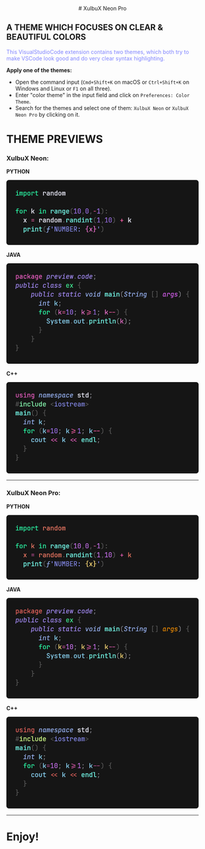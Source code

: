 <center># XulbuX Neon Pro</center>

## A THEME WHICH FOCUSES ON CLEAR & BEAUTIFUL COLORS

<font color='#8085FF'>This VisualStudioCode extension contains two themes, which both try to make VSCode look good and do very clear syntax highlighting.</font>

**Apply one of the themes:**

* Open the command input (`Cmd+Shift+K` on macOS or `Ctrl+Shift+K` on Windows and Linux or `F1` on all three).
* Enter "color theme" in the input field and click on `Preferences: Color Theme`.
* Search for the themes and select one of them: `XulbuX Neon` or `XulbuX Neon Pro` by clicking on it.


# THEME PREVIEWS

### XulbuX Neon:

**PYTHON**

![Python Code Preview](preview/img/ex-python_neon.png)

**JAVA**

![Java Code Preview](preview/img/ex-java_neon.png)

**C++**

![C++ Code Preview](preview/img/ex-c++_neon.png)

---

### XulbuX Neon Pro:

**PYTHON**

![Python Code Preview](preview/img/ex-python_neon-pro.png)

**JAVA**

![Java Code Preview](preview/img/ex-java_neon-pro.png)

**C++**

![C++ Code Preview](preview/img/ex-c++_neon-pro.png)

---

# Enjoy!
